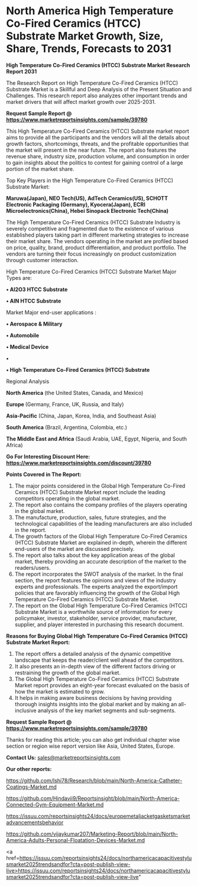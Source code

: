 # North America High Temperature Co-Fired Ceramics (HTCC) Substrate Market Growth, Size, Share, Trends, Forecasts to 2031

<strong>High Temperature Co-Fired Ceramics (HTCC) Substrate Market Research Report 2031</strong>

The Research Report on High Temperature Co-Fired Ceramics (HTCC) Substrate Market is a Skillful and Deep Analysis of the Present Situation and Challenges. This research report also analyzes other important trends and market drivers that will affect market growth over 2025-2031.

<strong>Request Sample Report @ <a href=https://www.marketreportsinsights.com/sample/39780>https://www.marketreportsinsights.com/sample/39780</a></strong>

This High Temperature Co-Fired Ceramics (HTCC) Substrate market report aims to provide all the participants and the vendors will all the details about growth factors, shortcomings, threats, and the profitable opportunities that the market will present in the near future. The report also features the revenue share, industry size, production volume, and consumption in order to gain insights about the politics to contest for gaining control of a large portion of the market share.

Top Key Players in the High Temperature Co-Fired Ceramics (HTCC) Substrate Market:

<strong>Maruwa(Japan), NEO Tech(US), AdTech Ceramics(US), SCHOTT Electronic Packaging (Germany), Kyocera(Japan), ECRI Microelectronics(China), Hebei Sinopack Electronic Tech(China)</strong>

The High Temperature Co-Fired Ceramics (HTCC) Substrate Industry is severely competitive and fragmented due to the existence of various established players taking part in different marketing strategies to increase their market share. The vendors operating in the market are profiled based on price, quality, brand, product differentiation, and product portfolio. The vendors are turning their focus increasingly on product customization through customer interaction.

High Temperature Co-Fired Ceramics (HTCC) Substrate Market Major Types are:

<strong>•  Al2O3 HTCC Substrate

•  AIN HTCC Substrate</strong>

Market Major end-user applications :

<strong>•  Aerospace & Military

•  Automobile

•  Medical Device

•  

•  High Temperature Co-Fired Ceramics (HTCC) Substrate</strong>

Regional Analysis

</u><strong><b>North America</b></strong> (the United States, Canada, and Mexico)

<strong><b>Europe </b></strong>(Germany, France, UK, Russia, and Italy)

<strong><b>Asia-Pacific</b></strong> (China, Japan, Korea, India, and Southeast Asia)

<strong><b>South America</b></strong> (Brazil, Argentina, Colombia, etc.)

<strong><b>The Middle East and Africa</b></strong> (Saudi Arabia, UAE, Egypt, Nigeria, and South Africa)

<strong>Go For Interesting Discount Here: <a href=https://www.marketreportsinsights.com/discount/39780>https://www.marketreportsinsights.com/discount/39780</a></strong>

<strong>Points Covered in The Report:</strong>
<ol>
  <li>The major points considered in the Global High Temperature Co-Fired Ceramics (HTCC) Substrate Market report include the leading competitors operating in the global market.</li>
  <li>The report also contains the company profiles of the players operating in the global market.</li>
  <li>The manufacture, production, sales, future strategies, and the technological capabilities of the leading manufacturers are also included in the report.</li>
  <li>The growth factors of the Global High Temperature Co-Fired Ceramics (HTCC) Substrate Market are explained in-depth, wherein the different end-users of the market are discussed precisely.</li>
  <li>The report also talks about the key application areas of the global market, thereby providing an accurate description of the market to the readers/users.</li>
  <li>The report incorporates the SWOT analysis of the market. In the final section, the report features the opinions and views of the industry experts and professionals. The experts analyzed the export/import policies that are favorably influencing the growth of the Global High Temperature Co-Fired Ceramics (HTCC) Substrate Market.</li>
  <li>The report on the Global High Temperature Co-Fired Ceramics (HTCC) Substrate Market is a worthwhile source of information for every policymaker, investor, stakeholder, service provider, manufacturer, supplier, and player interested in purchasing this research document.</li>
</ol>
<strong>Reasons for Buying Global High Temperature Co-Fired Ceramics (HTCC) Substrate Market Report:</strong>

<ol>
  <li>The report offers a detailed analysis of the dynamic competitive landscape that keeps the reader/client well ahead of the competitors.</li>
  <li>It also presents an in-depth view of the different factors driving or restraining the growth of the global market.</li>
  <li>The Global High Temperature Co-Fired Ceramics (HTCC) Substrate Market report provides an eight-year forecast evaluated on the basis of how the market is estimated to grow.</li>
  <li>It helps in making aware business decisions by having providing thorough insights insights into the global market and by making an all-inclusive analysis of the key market segments and sub-segments.</li>
</ol>
<strong>Request Sample Report @ <a href=https://www.marketreportsinsights.com/sample/39780>https://www.marketreportsinsights.com/sample/39780</a></strong>


Thanks for reading this article; you can also get individual chapter wise section or region wise report version like Asia, United States, Europe.

<strong>Contact Us:</strong>
sales@marketreportsinsights.com

<strong>Our other reports:</strong>

<a href=https://github.com/Ishi78/Research/blob/main/North-America-Catheter-Coatings-Market.md>https://github.com/Ishi78/Research/blob/main/North-America-Catheter-Coatings-Market.md</a>

<a href=https://github.com/Hindavii9/Reportsinsight/blob/main/North-America-Connected-Gym-Equipment-Market.md>https://github.com/Hindavii9/Reportsinsight/blob/main/North-America-Connected-Gym-Equipment-Market.md</a>

<a href=https://issuu.com/reportsinsights24/docs/europemetaljacketgasketsmarketadvancementsbehavior>https://issuu.com/reportsinsights24/docs/europemetaljacketgasketsmarketadvancementsbehavior</a>

<a href=https://github.com/vijaykumar207/Marketing-Report/blob/main/North-America-Adults-Personal-Floatation-Devices-Market.md>https://github.com/vijaykumar207/Marketing-Report/blob/main/North-America-Adults-Personal-Floatation-Devices-Market.md</a>

<a href=https://issuu.com/reportsinsights24/docs/northamericacapacitivestylusmarket2025trendsandfor?cta=post-publish-view-live>https://issuu.com/reportsinsights24/docs/northamericacapacitivestylusmarket2025trendsandfor?cta=post-publish-view-live</a>"
